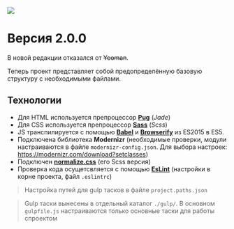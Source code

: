 ![](https://fontmeme.com/permalink/170617/1dcc71d7d21a1883084b89138a19b268.png)

# Версия 2.0.0

В новой редакции отказался от ~~Yeoman~~.

Теперь проект представляет собой предопределённую базовую структуру с необходимыми файлами.

## Технологии

- Для HTML используется препроцессор **[Pug](https://pugjs.org/api/getting-started.html)** (*Jade*)
- Для CSS используется препроцессор **[Sass](https://sass-scss.ru/)** (*Scss*)
- JS транспилируется с помощью **[Babel](https://babeljs.io/)** и **[Browserify](http://browserify.org/)** из ES2015 в ES5.
- Подключена библиотека **Modernizr** (необходимые проверки, модули настраиваются в файле `modernizr-config.json`. Для выбора настроек: https://modernizr.com/download?setclasses)
- Подключен **[normalize.css](https://necolas.github.io/normalize.css/)** (его Scss версия)
- Проверка кода осущетсвляется с помощью **[EsLint](http://eslint.org/)** (настройки в корне проекта, файл `.eslintrc`)

> Настройка путей для gulp тасков в файле `project.paths.json`

> Gulp таски вынесены в отдельный каталог `./gulp/`. В основном `gulpfile.js` настраиваются только основные таски для работы спроектом